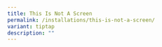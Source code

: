 ```yaml
---
title: This Is Not A Screen
permalink: /installations/this-is-not-a-screen/
variant: tiptap
description: ""
---
```

